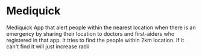 # Mediquick
Mediquick App that alert people within the nearest location when there is an emergency by sharing their location to doctors and first-aiders who registered in that app. It tries to find the people within 2km location. If it can't find it will just increase radii
